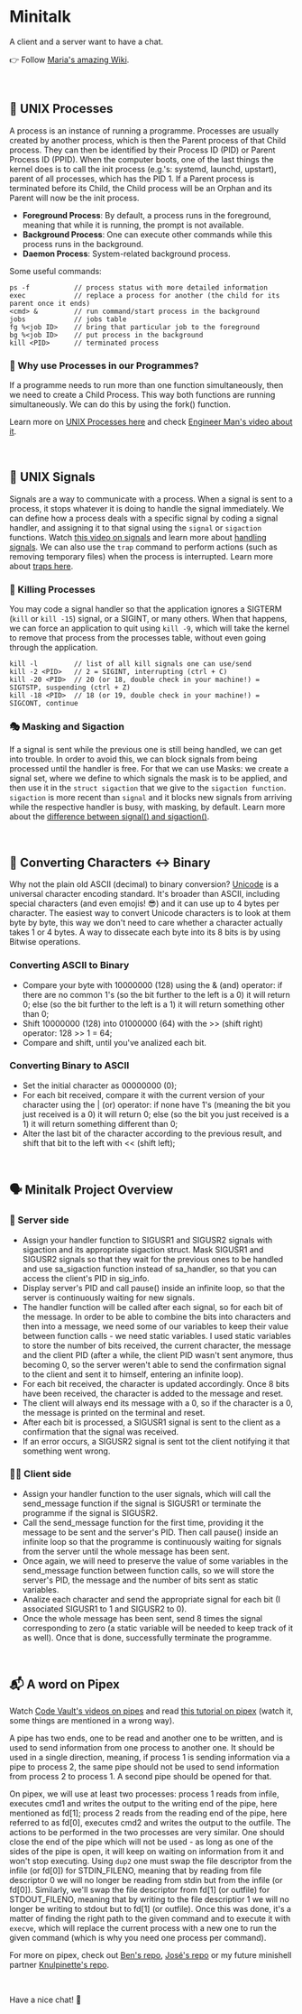 # Minitalk
A client and a server want to have a chat.

👉 Follow [Maria's amazing Wiki](https://github.com/mlanca-c/Minitalk/wiki#intro).

<br />

## 🔀 UNIX Processes
A process is an instance of running a programme.
Processes are usually created by another process, which is then the Parent process of that Child process.
They can then be identified by their Process ID (PID) or Parent Process ID (PPID).
When the computer boots, one of the last things the kernel does is to call the init process (e.g.'s: systemd, launchd, upstart), parent of all processes, which has the PID 1. 
If a Parent process is terminated before its Child, the Child process will be an Orphan and its Parent will now be the init process.

* **Foreground Process**: By default, a process runs in the foreground, meaning that while it is running, the prompt is not available.
* **Background Process**: One can execute other commands while this process runs in the background.
* **Daemon Process**: System-related background process.

Some useful commands:

```
ps -f           // process status with more detailed information
exec            // replace a process for another (the child for its parent once it ends)
<cmd> &         // run command/start process in the background
jobs            // jobs table
fg %<job ID>    // bring that particular job to the foreground
bg %<job ID>    // put process in the background
kill <PID>      // terminated process
```

### 🤔 Why use Processes in our Programmes?
If a programme needs to run more than one function simultaneously, then we need to create a Child Process.
This way both functions are running simultaneously.
We can do this by using the fork() function.

Learn more on [UNIX Processes here](https://www.tutorialspoint.com/unix/unix-processes.htm) and check [Engineer Man's video about it](https://www.youtube.com/watch?v=TJzltwv7jJs).

<br />

## 🚨 UNIX Signals
Signals are a way to communicate with a process.
When a signal is sent to a process, it stops whatever it is doing to handle the signal immediately.
We can define how a process deals with a specific signal by coding a signal handler, and assigning it to that signal using the ```signal``` or ```sigaction``` functions.
Watch [this video on signals](https://www.youtube.com/watch?v=83M5-NPDeWs) and learn more about [handling signals](http://www.cs.kent.edu/~ruttan/sysprog/lectures/signals.html). 
We can also use the ```trap``` command to perform actions (such as removing temporary files) when the process is interrupted.
Learn more about [traps here](https://www.tutorialspoint.com/unix/unix-signals-traps.htm).

### 🔪 Killing Processes
You may code a signal handler so that the application ignores a SIGTERM (```kill``` or ```kill -15```) signal, or a SIGINT, or many others.
When that happens, we can force an application to quit using ```kill -9```, which will take the kernel to remove that process from the processes table, without even going through the application.

```
kill -l         // list of all kill signals one can use/send
kill -2 <PID>   // 2 = SIGINT, interrupting (ctrl + C)
kill -20 <PID>  // 20 (or 18, double check in your machine!) = SIGTSTP, suspending (ctrl + Z)
kill -18 <PID>  // 18 (or 19, double check in your machine!) = SIGCONT, continue
```

### 🎭 Masking and Sigaction
If a signal is sent while the previous one is still being handled, we can get into trouble.
In order to avoid this, we can block signals from being processed until the handler is free.
For that we can use Masks: we create a signal set, where we define to which signals the mask is to be applied, and then use it in the ```struct sigaction``` that we give to the ```sigaction function```.
```sigaction``` is more recent than ```signal``` and it blocks new signals from arriving while the respective handler is busy, with masking, by default.
Learn more about the [difference between signal() and sigaction()](https://stackoverflow.com/questions/231912/what-is-the-difference-between-sigaction-and-signal).

<br />

## 💬 Converting Characters <-> Binary
Why not the plain old ASCII (decimal) to binary conversion?
[Unicode](https://techterms.com/definition/unicode) is a universal character encoding standard.
It's broader than ASCII, including special characters (and even emojis! 😎) and it can use up to 4 bytes per character.
The easiest way to convert Unicode characters is to look at them byte by byte, this way we don't need to care whether a character actually takes 1 or 4 bytes.
A way to dissecate each byte into its 8 bits is by using Bitwise operations.

### Converting ASCII to Binary
* Compare your byte with 10000000 (128) using the & (and) operator: if there are no common 1's (so the bit further to the left is a 0) it will return 0; else (so the bit further to the left is a 1) it will return something other than 0;
* Shift 10000000 (128) into 01000000 (64) with the >> (shift right) operator: 128 >> 1 = 64;
* Compare and shift, until you've analized each bit.

### Converting Binary to ASCII
* Set the initial character as 00000000 (0);
* For each bit received, compare it with the current version of your character using the | (or) operator: if none have 1's (meaning the bit you just received is a 0) it will return 0; else (so the bit you just received is a 1) it will return something different than 0;
* Alter the last bit of the character according to the previous result, and shift that bit to the left with << (shift left);

<br />

## 🗣 Minitalk Project Overview

### 🤖 Server side
* Assign your handler function to SIGUSR1 and SIGUSR2 signals with sigaction and its appropriate sigaction struct. Mask SIGUSR1 and SIGUSR2 signals so that they wait for the previous ones to be handled and use sa_sigaction function instead of sa_handler, so that you can access the client's PID in sig_info.
* Display server's PID and call pause() inside an infinite loop, so that the server is continuously waiting for new signals.
* The handler function will be called after each signal, so for each bit of the message. In order to be able to combine the bits into characters and then into a message, we need some of our variables to keep their value between function calls - we need static variables. I used static variables to store the number of bits received, the current character, the message and the client PID (after a while, the client PID wasn't sent anymore, thus becoming 0, so the server weren't able to send the confirmation signal to the client and sent it to himself, entering an infinite loop).
* For each bit received, the character is updated accordingly. Once 8 bits have been received, the character is added to the message and reset.
* The client will always end its message with a 0, so if the character is a 0, the message is printed on the terminal and reset.
* After each bit is processed, a SIGUSR1 signal is sent to the client as a confirmation that the signal was received.
* If an error occurs, a SIGUSR2 signal is sent tot the client notifying it that something went wrong.

### 👩‍💻 Client side
* Assign your handler function to the user signals, which will call the send_message function if the signal is SIGUSR1 or terminate the programme if the signal is SIGUSR2.
* Call the send_message function for the first time, providing it the message to be sent and the server's PID. Then call pause() inside an infinite loop so that the programme is continuously waiting for signals from the server until the whole message has been sent.
* Once again, we will need to preserve the value of some variables in the send_message function between function calls, so we will store the server's PID, the message and the number of bits sent as static variables.
* Analize each character and send the appropriate signal for each bit (I associated SIGUSR1 to 1 and SIGUSR2 to 0).
* Once the whole message has been sent, send 8 times the signal corresponding to zero (a static variable will be needed to keep track of it as well). Once that is done, successfully terminate the programme.

<br />

## 📬 A word on Pipex
Watch [Code Vault's videos on pipes](https://code-vault.net/course/46qpfr4tkz:1603732431896/lesson/16non3fdoh:1603732431950) and read [this tutorial on pipex](https://csnotes.medium.com/pipex-tutorial-42-project-4469f5dd5901) (watch it, some things are mentioned in a wrong way).

A pipe has two ends, one to be read and another one to be written, and is used to send information from one process to another one.
It should be used in a single direction, meaning, if process 1 is sending information via a pipe to process 2, the same pipe should not be used to send information from process 2 to process 1.
A second pipe should be opened for that.

On pipex, we will use at least two processes: process 1 reads from infile, executes cmd1 and writes the output to the writing end of the pipe, here mentioned as fd[1]; process 2 reads from the reading end of the pipe, here referred to as fd[0], executes cmd2 and writes the output to the outfile.
The actions to be performed in the two processes are very similar.
One should close the end of the pipe which will not be used - as long as one of the sides of the pipe is open, it will keep on waiting on information from it and won't stop executing.
Using ```dup2``` one must swap the file descriptor from the infile (or fd[0]) for STDIN_FILENO, meaning that by reading from file descriptor 0 we will no longer be reading from stdin but from the infile (or fd[0]).
Similarly, we'll swap the file descriptor from fd[1] (or outfile) for STDOUT_FILENO, meaning that by writing to the file descriptior 1 we will no longer be writing to stdout but to fd[1] (or outfile).
Once this was done, it's a matter of finding the right path to the given command and to execute it with ```execve```, which will replace the current process with a new one to run the given command (which is why you need one process per command).

For more on pipex, check out [Ben's repo](https://github.com/IamTheKaaZZ/pipex), [José's repo](https://github.com/J0Santos/42-pipex) or my future minishell partner [Knulpinette's repo](https://github.com/Knulpinette/Cursus42/tree/main/02-pipex).

<br />

Have a nice chat! 💬

